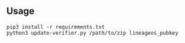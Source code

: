 ## Usage


```
pip3 install -r requirements.txt
python3 update-verifier.py /path/to/zip lineageos_pubkey
```
